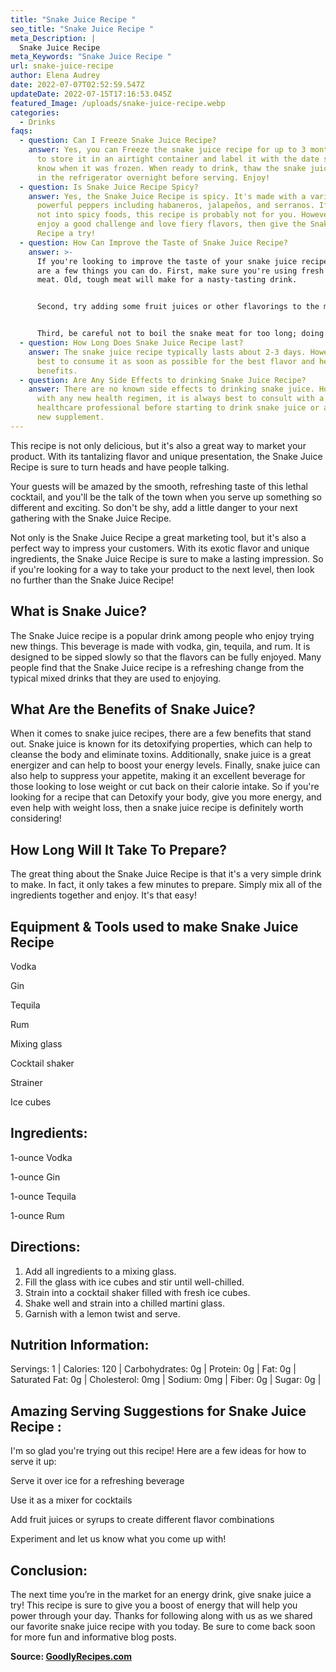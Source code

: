 ```yaml
---
title: "Snake Juice Recipe "
seo_title: "Snake Juice Recipe "
meta_Description: |
  Snake Juice Recipe 
meta_Keywords: "Snake Juice Recipe "
url: snake-juice-recipe
author: Elena Audrey
date: 2022-07-07T02:52:59.547Z
updateDate: 2022-07-15T17:16:53.045Z
featured_Image: /uploads/snake-juice-recipe.webp
categories:
  - Drinks
faqs:
  - question: Can I Freeze Snake Juice Recipe?
    answer: Yes, you can Freeze the snake juice recipe for up to 3 months. Make sure
      to store it in an airtight container and label it with the date so you
      know when it was frozen. When ready to drink, thaw the snake juice recipe
      in the refrigerator overnight before serving. Enjoy!
  - question: Is Snake Juice Recipe Spicy?
    answer: Yes, the Snake Juice Recipe is spicy. It's made with a variety of
      powerful peppers including habaneros, jalapeños, and serranos. If you're
      not into spicy foods, this recipe is probably not for you. However, if you
      enjoy a good challenge and love fiery flavors, then give the Snake Juice
      Recipe a try!
  - question: How Can Improve the Taste of Snake Juice Recipe?
    answer: >-
      If you're looking to improve the taste of your snake juice recipe, there
      are a few things you can do. First, make sure you're using fresh snake
      meat. Old, tough meat will make for a nasty-tasting drink. 


      Second, try adding some fruit juices or other flavorings to the mix. This will help to mask the natural taste of the snake meat. 


      Third, be careful not to boil the snake meat for too long; doing so will make it tough and rubbery, and that won't do your beverage any favors either. With these tips in mind, we're confident that you'll be able to whip up a delicious batch of snake juice that everyone will enjoy!
  - question: How Long Does Snake Juice Recipe last?
    answer: The snake juice recipe typically lasts about 2-3 days. However, it is
      best to consume it as soon as possible for the best flavor and health
      benefits.
  - question: Are Any Side Effects to drinking Snake Juice Recipe?
    answer: There are no known side effects to drinking snake juice. However, as
      with any new health regimen, it is always best to consult with a
      healthcare professional before starting to drink snake juice or any other
      new supplement.
---
```

This recipe is not only delicious, but it's also a great way to market your product. With its tantalizing flavor and unique presentation, the Snake Juice Recipe is sure to turn heads and have people talking.

Your guests will be amazed by the smooth, refreshing taste of this lethal cocktail, and you'll be the talk of the town when you serve up something so different and exciting. So don't be shy, add a little danger to your next gathering with the Snake Juice Recipe.

Not only is the Snake Juice Recipe a great marketing tool, but it's also a perfect way to impress your customers. With its exotic flavor and unique ingredients, the Snake Juice Recipe is sure to make a lasting impression. So if you're looking for a way to take your product to the next level, then look no further than the Snake Juice Recipe!

## **What is Snake Juice?**

The Snake Juice recipe is a popular drink among people who enjoy trying new things. This beverage is made with vodka, gin, tequila, and rum. It is designed to be sipped slowly so that the flavors can be fully enjoyed. Many people find that the Snake Juice recipe is a refreshing change from the typical mixed drinks that they are used to enjoying.

## **What Are the Benefits of Snake Juice?**

When it comes to snake juice recipes, there are a few benefits that stand out. Snake juice is known for its detoxifying properties, which can help to cleanse the body and eliminate toxins. Additionally, snake juice is a great energizer and can help to boost your energy levels. Finally, snake juice can also help to suppress your appetite, making it an excellent beverage for those looking to lose weight or cut back on their calorie intake. So if you're looking for a recipe that can Detoxify your body, give you more energy, and even help with weight loss, then a snake juice recipe is definitely worth considering!

## **How Long Will It Take To Prepare?**

The great thing about the Snake Juice Recipe is that it's a very simple drink to make. In fact, it only takes a few minutes to prepare. Simply mix all of the ingredients together and enjoy. It's that easy!

## **Equipment & Tools used to make Snake Juice Recipe**

Vodka

Gin

Tequila

Rum

Mixing glass

Cocktail shaker

Strainer

Ice cubes

## **Ingredients:**

1-ounce Vodka

1-ounce Gin

1-ounce Tequila

1-ounce Rum

## **Directions:**

1. Add all ingredients to a mixing glass.
2. Fill the glass with ice cubes and stir until well-chilled.
3. Strain into a cocktail shaker filled with fresh ice cubes.
4. Shake well and strain into a chilled martini glass.
5. Garnish with a lemon twist and serve.

## **Nutrition Information:**

 Servings: 1 | Calories: 120 | Carbohydrates: 0g | Protein: 0g | Fat: 0g | Saturated Fat: 0g | Cholesterol: 0mg | Sodium: 0mg | Fiber: 0g | Sugar: 0g | 

## **Amazing Serving Suggestions for Snake Juice Recipe :**

I'm so glad you're trying out this recipe! Here are a few ideas for how to serve it up:

Serve it over ice for a refreshing beverage 

Use it as a mixer for cocktails 

Add fruit juices or syrups to create different flavor combinations 

Experiment and let us know what you come up with!

## **Conclusion:**

The next time you’re in the market for an energy drink, give snake juice a try! This recipe is sure to give you a boost of energy that will help you power through your day. Thanks for following along with us as we shared our favorite snake juice recipe with you today. Be sure to come back soon for more fun and informative blog posts.

**Source: <a href="https://goodlyrecipes.com/" target="_blank" rel="noopener">GoodlyRecipes.com</a>**